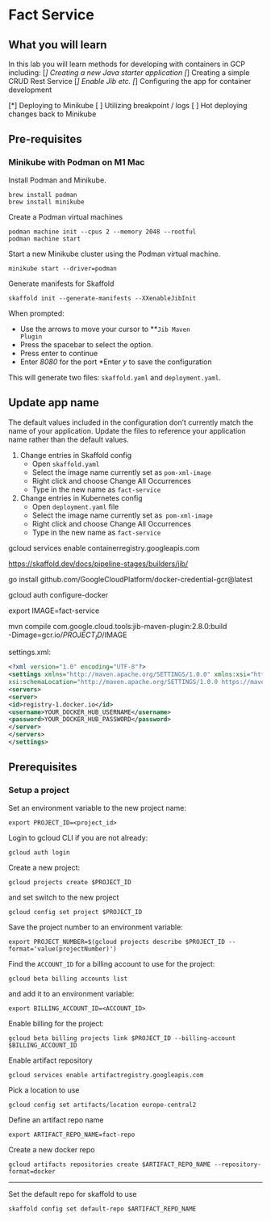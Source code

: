 # Fact Service

## What you will learn

In this lab you will learn methods for developing with containers in GCP including:
[*] Creating a new Java starter application
[*] Creating a simple CRUD Rest Service
[*] Enable Jib etc.
[*] Configuring the app for container development

[*] Deploying to Minikube
[ ] Utilizing breakpoint / logs
[ ] Hot deploying changes back to Minikube

## Pre-requisites

### Minikube with Podman on M1 Mac

Install Podman and Minikube.

```shell
brew install podman
brew install minikube
```

Create a Podman virtual machines
```shell
podman machine init --cpus 2 --memory 2048 --rootful
podman machine start
```

Start a new Minikube cluster using the Podman virtual machine.
```shell
minikube start --driver=podman
```

  













Generate manifests for Skaffold
```shell
skaffold init --generate-manifests --XXenableJibInit
```
When prompted:
* Use the arrows to move your cursor to **<code>Jib Maven Plugin</code></strong>
* Press the spacebar to select the option.
* Press enter to continue 
* Enter *8080* for the port
*Enter *y* to save the configuration

This will generate two files: `skaffold.yaml` and `deployment.yaml`.

## Update app name

The default values included in the configuration don’t currently match the name of your application. Update the files to reference your application name rather than the default values.

1. Change entries in Skaffold config
    * Open `skaffold.yaml`
    * Select the image name currently set as `pom-xml-image`
    * Right click and choose Change All Occurrences
    * Type in the new name as `fact-service`
2. Change entries in Kubernetes config
    * Open `deployment.yaml` file
    * Select the image name currently set as` pom-xml-image`
    * Right click and choose Change All Occurrences
    * Type in the new name as `fact-service`


gcloud services enable containerregistry.googleapis.com

https://skaffold.dev/docs/pipeline-stages/builders/jib/

go install github.com/GoogleCloudPlatform/docker-credential-gcr@latest

gcloud auth configure-docker

export IMAGE=fact-service

mvn compile com.google.cloud.tools:jib-maven-plugin:2.8.0:build \
-Dimage=gcr.io/$PROJECT_ID/$IMAGE

settings.xml:

```xml
<?xml version="1.0" encoding="UTF-8"?>
<settings xmlns="http://maven.apache.org/SETTINGS/1.0.0" xmlns:xsi="http://www.w3.org/2001/XMLSchema-instance"
xsi:schemaLocation="http://maven.apache.org/SETTINGS/1.0.0 https://maven.apache.org/xsd/settings-1.0.0.xsd">
<servers>
<server>
<id>registry-1.docker.io</id>
<username>YOUR_DOCKER_HUB_USERNAME</username>
<password>YOUR_DOCKER_HUB_PASSWORD</password>
</server>
</servers>
</settings>
```




## Prerequisites

### Setup a project

Set an environment variable to the new project name:
```shell
export PROJECT_ID=<project_id>
```

Login to gcloud CLI if you are not already:
```shell
gcloud auth login
```

Create a new project:
```shell
gcloud projects create $PROJECT_ID
```

and set switch to the new project
```shell
gcloud config set project $PROJECT_ID
```

Save the project number to an environment variable:
```shell
export PROJECT_NUMBER=$(gcloud projects describe $PROJECT_ID --format='value(projectNumber)')
```

Find the `ACCOUNT_ID` for a billing account to use for the project:
```shell
gcloud beta billing accounts list
```

and add it to an environment variable:
```shell
export BILLING_ACCOUNT_ID=<ACCOUNT_ID>
```

Enable billing for the project:
```shell
gcloud beta billing projects link $PROJECT_ID --billing-account $BILLING_ACCOUNT_ID
```

Enable artifact repository
```shell
gcloud services enable artifactregistry.googleapis.com
```
Pick a location to use
```shell
gcloud config set artifacts/location europe-central2
```
Define an artifact repo name
```shell
export ARTIFACT_REPO_NAME=fact-repo
```
Create a new docker repo
```shell
gcloud artifacts repositories create $ARTIFACT_REPO_NAME --repository-format=docker
````

---
Set the default repo for skaffold to use
```shell
skaffold config set default-repo $ARTIFACT_REPO_NAME 
```
